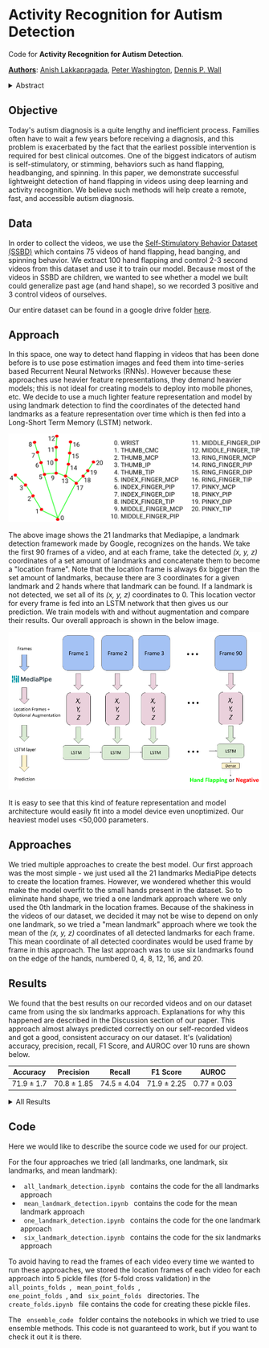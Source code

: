 <link rel = "stylesheet" type="readme.css"> 
<h1 id="activity-recognition-for-autism-detection">Activity Recognition for Autism Detection</h1>
<p>Code for <strong>Activity Recognition for Autism Detection</strong>.</p>
<p><strong><a href="mailto:anish.lakkapragada@gmail.com,peter100@stanford.edu,dpwall@stanford.edu">Authors</a></strong>: <a href="mailto:anish.lakkapragada@gmail.com">Anish Lakkapragada</a>, <a href="mailto:peter100@stanford.edu">Peter Washington</a>, <a href="mailto:dpwall@stanford.edu">Dennis P. Wall</a></p>
<details>
   <summary>Abstract</summary>
   insert final abstract here 
</details>
<h2 id="objective">Objective</h2>
<p>Today&#39;s autism diagnosis is a quite lengthy and inefficient process. Families often have to wait a few years before receiving a diagnosis, and this problem is exacerbated by the fact that the earliest possible intervention is required for best clinical outcomes. One of the biggest indicators of autism is self-stimulatory, or stimming, behaviors such as hand flapping, headbanging, and spinning. In this paper, we demonstrate successful lightweight detection of hand flapping in videos using deep learning and activity recognition. We believe such methods will help create a remote, fast, and accessible autism diagnosis. </p>
<h2 id="data">Data</h2>
<p>In order to collect the videos, we use the <a href="https://rolandgoecke.net/research/datasets/ssbd/">Self-Stimulatory Behavior Dataset (SSBD)</a> which contains 75 videos of hand flapping, head banging, and spinning behavior. We extract 100 hand flapping and control 2-3 second videos from this dataset and use it 
   to train our model. Because most of the videos in SSBD are children, we wanted to see whether a model we built could generalize past age (and hand shape), so we recorded 3 positive and 3 control videos of ourselves. 
</p>
<p>Our entire dataset can be found in a google drive folder <a href="https://tinyurl.com/47fya6">here</a>.</p>
<h2 id="approach">Approach</h2>
<p>In this space, one way to detect hand flapping in videos that has been done before is to use pose estimation images and feed them into time-series based 
   Recurrent Neural Networks (RNNs). However because these approaches use heavier feature representations, they demand heavier models; this is not ideal for creating models to deploy into mobile phones, etc. We decide to use a much lighter feature representation and model by using landmark detection to find the
   coordinates of the detected hand landmarks as a feature representation over time which is then fed into a Long-Short Term Memory (LSTM) network. 
</p>
<p><img src = "docs/mediapipe_landmarks.png"></p>
<p>The above image shows the 21 landmarks that Mediapipe, a landmark detection framework made by Google, recognizes on the hands. We take the first 90 frames of a video, and at each frame,  take the detected <em> (x, y, z) </em> coordinates of a set amount of landmarks and concatenate them to become a &quot;location frame&quot;. Note that the location frame is always 6x bigger than the set amount of landmarks, because there are 3 coordinates for a given landmark and 2 hands where that landmark can be found. If a landmark is not detected, we set all of its <em> (x, y, z) </em> coordinates to 0. This location vector for every frame is fed into an LSTM network that then gives us our prediction. We train models with and without augmentation and compare their results. Our overall approach is shown in the below image. </p>
<p><img src = "docs/Approach.png"></p>
<p>It is easy to see that this kind of feature representation and model architecture would easily fit into a model device even unoptimized. Our heaviest model uses &lt;50,000 parameters. </p>
<h2 id="approaches">Approaches</h2>
<p>We tried multiple approaches to create the best model. Our first approach was the most simple - we just used all the 21 landmarks MediaPipe detects to create the location frames. However, we wondered whether this would make the model overfit to the small hands present in the dataset. So to eliminate hand shape, we tried a one landmark approach where we only used the 0th landmark in the location frames. Because of the shakiness in the videos of our dataset, we decided it may not be wise to depend on only one landmark, so we tried a "mean landmark" approach where we took the mean of the <em> (x, y, z) </em> coordinates of all detected landmarks for each frame. This mean coordinate of all detected coordinates would be used frame by frame in this approach. The last approach was to use six landmarks found on the edge of the hands, numbered 0, 4, 8, 12, 16, and 20. </p>
<h2 id="results">Results</h2>
<p>We found that the best results on our recorded videos and on our dataset came from using the six landmarks approach. Explanations for why this happened are described in the Discussion section of our paper. This approach almost always predicted correctly on our self-recorded videos and got a good, consistent accuracy on our dataset. It&#39;s (validation) accuracy, precision, recall, F1 Score, and AUROC over 10 runs are shown below.</p>
<table>
   <thead>
      <tr>
         <th>Accuracy</th>
         <th>Precision</th>
         <th>Recall</th>
         <th>F1 Score</th>
         <th>AUROC</th>
      </tr>
   </thead>
   <tbody>
      <tr>
         <td>71.9 ± 1.7</td>
         <td>70.8 ± 1.85</td>
         <td>74.5 ± 4.04</td>
         <td>71.9 ± 2.25</td>
         <td>0.77 ± 0.03</td>
      </tr>
   </tbody>
</table>
<details>
   <summary> All Results </summary>
   <p> If you are interested, we show the results of all the approaches we tried (trained without augmentation) below. </p>
   <table>
      <thead>
         <tr>
            <th>Approach</th>
            <th>Classification Accuracy</th>
            <th>Precision</th>
            <th>Recall</th>
            <th>F1 Score</th>
            <th>AUROC</th>
            <th>Video Performance</th>
         </tr>
      </thead>
      <tbody>
         <tr>
            <td>All Landmarks</td>
            <td>72.4 ± 0.8</td>
            <td>69.68 ± 0.99</td>
            <td>82.92 ± 0.94</td>
            <td>75.15 ± 0.57</td>
            <td>0.75 ± 0.02</td>
            <td>🤮</td>
         </tr>
         <tr>
            <td>Mean Landmark</td>
            <td>69.8 ± 4.04</td>
            <td>69.18 ± 5.05</td>
            <td>69.78 ± 6.56</td>
            <td>67.86 ± 3.52</td>
            <td>0.75 ± 0.02</td>
            <td>😐</td>
         </tr>
         <tr>
            <span>
            <td>One Landmark</td>
            <td>73.9 ± 2.77</td>
            <td>75.29 ± 1.72</td>
            <td>73.1 ± 5.09</td>
            <td>72.6 ± 2.30</td>
            <td>0.77 ± 0.02</td>
            <td>👍</td>
            </span>
         </tr>
         <tr>
            <td>Six Landmark</td>
            <td>71.9 ± 1.7</td>
            <td>70.8 ± 1.85</td>
            <td>74.5 ± 4.04</td>
            <td>71.9 ± 2.25</td>
            <td>0.77 ± 0.03</td>
            <td>🔥</td>
         </tr>
      </tbody>
   </table>
</details>
<h2 id="code">Code</h2>
<p> 

Here we would like to describe the source code we used for our project. 

For the four approaches we tried (all landmarks, one landmark, six landmarks, and mean landmark):
- <code> all_landmark_detection.ipynb </code> contains the code for the all landmarks approach  
- <code> mean_landmark_detection.ipynb </code> contains the code for the mean landmark approach 
- <code> one_landmark_detection.ipynb </code> contains the code for the one landmark approach
- <code> six_landmark_detection.ipynb </code> contains the code for the six landmarks approach 

To avoid having to read the frames of each video every time we wanted to run these approaches, we stored the location frames of each video for each approach into 5 pickle files (for 5-fold cross validation) in the <code> all_points_folds </code>, 
<code> mean_point_folds </code>, <code> one_point_folds </code>, and <code> six_point_folds </code> directories. The <code> create_folds.ipynb </code> file contains the code for creating these pickle files.

The <code> ensemble_code </code> folder contains the notebooks in which we tried to use ensemble methods. This code is not guaranteed to work, but if you want to check it out it is there. 

</p>